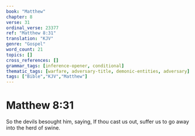 ```yaml
---
book: "Matthew"
chapter: 8
verse: 31
ordinal_verse: 23377
ref: "Matthew 8:31"
translation: "KJV"
genre: "Gospel"
word_count: 21
topics: []
cross_references: []
grammar_tags: [inference-opener, conditional]
thematic_tags: [warfare, adversary-title, demonic-entities, adversary]
tags: ["Bible","KJV","Matthew"]
---
```


# Matthew 8:31

So the devils besought him, saying, If thou cast us out, suffer us to go away into the herd of swine.
